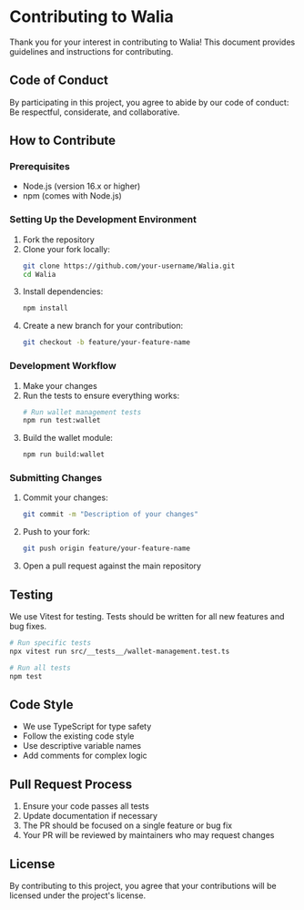 # Contributing to Walia

Thank you for your interest in contributing to Walia! This document provides guidelines and instructions for contributing.

## Code of Conduct

By participating in this project, you agree to abide by our code of conduct: Be respectful, considerate, and collaborative.

## How to Contribute

### Prerequisites

- Node.js (version 16.x or higher)
- npm (comes with Node.js)

### Setting Up the Development Environment

1. Fork the repository
2. Clone your fork locally:
   ```bash
   git clone https://github.com/your-username/Walia.git
   cd Walia
   ```
3. Install dependencies:
   ```bash
   npm install
   ```
4. Create a new branch for your contribution:
   ```bash
   git checkout -b feature/your-feature-name
   ```

### Development Workflow

1. Make your changes
2. Run the tests to ensure everything works:
   ```bash
   # Run wallet management tests
   npm run test:wallet
   ```
3. Build the wallet module:
   ```bash
   npm run build:wallet
   ```

### Submitting Changes

1. Commit your changes:
   ```bash
   git commit -m "Description of your changes"
   ```
2. Push to your fork:
   ```bash
   git push origin feature/your-feature-name
   ```
3. Open a pull request against the main repository

## Testing

We use Vitest for testing. Tests should be written for all new features and bug fixes.

```bash
# Run specific tests
npx vitest run src/__tests__/wallet-management.test.ts

# Run all tests
npm test
```

## Code Style

- We use TypeScript for type safety
- Follow the existing code style
- Use descriptive variable names
- Add comments for complex logic

## Pull Request Process

1. Ensure your code passes all tests
2. Update documentation if necessary
3. The PR should be focused on a single feature or bug fix
4. Your PR will be reviewed by maintainers who may request changes

## License

By contributing to this project, you agree that your contributions will be licensed under the project's license. 